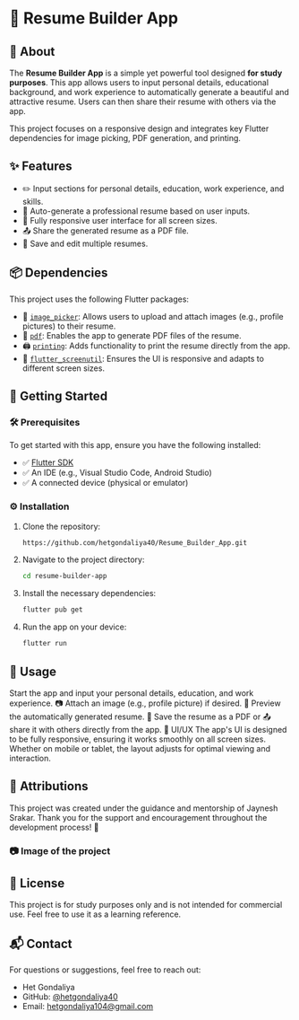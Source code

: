 # 📄 Resume Builder App

## 📝 About

The **Resume Builder App** is a simple yet powerful tool designed **for study purposes**. This app allows users to input personal details, educational background, and work experience to automatically generate a beautiful and attractive resume. Users can then share their resume with others via the app.

This project focuses on a responsive design and integrates key Flutter dependencies for image picking, PDF generation, and printing.

## ✨ Features

- ✏️ Input sections for personal details, education, work experience, and skills.
- 🔄 Auto-generate a professional resume based on user inputs.
- 📱 Fully responsive user interface for all screen sizes.
- 📤 Share the generated resume as a PDF file.
- 💾 Save and edit multiple resumes.

## 📦 Dependencies

This project uses the following Flutter packages:

- 📸 [`image_picker`](https://pub.dev/packages/image_picker): Allows users to upload and attach images (e.g., profile pictures) to their resume.
- 📝 [`pdf`](https://pub.dev/packages/pdf): Enables the app to generate PDF files of the resume.
- 🖨️ [`printing`](https://pub.dev/packages/printing): Adds functionality to print the resume directly from the app.
- 📏 [`flutter_screenutil`](https://pub.dev/packages/flutter_screenutil): Ensures the UI is responsive and adapts to different screen sizes.

## 🚀 Getting Started

### 🛠️ Prerequisites

To get started with this app, ensure you have the following installed:

- ✅ [Flutter SDK](https://flutter.dev/docs/get-started/install)
- ✅ An IDE (e.g., Visual Studio Code, Android Studio)
- ✅ A connected device (physical or emulator)

### ⚙️ Installation

1. Clone the repository:
   ```bash
   https://github.com/hetgondaliya40/Resume_Builder_App.git
2. Navigate to the project directory:
   ```bash
   cd resume-builder-app
4. Install the necessary dependencies:
   ```bash
   flutter pub get
6. Run the app on your device:
   ```bash
   flutter run

## 🎨 Usage
Start the app and input your personal details, education, and work experience.
📷 Attach an image (e.g., profile picture) if desired.
👀 Preview the automatically generated resume.
💾 Save the resume as a PDF or 📤 share it with others directly from the app.
📱 UI/UX
The app's UI is designed to be fully responsive, ensuring it works smoothly on all screen sizes. Whether on mobile or tablet, the layout adjusts for optimal viewing and interaction.

## 🙌 Attributions
This project was created under the guidance and mentorship of Jaynesh Srakar. Thank you for the support and encouragement throughout the development process! 🙏

### 📷 Image of the project


## 📜 License
This project is for study purposes only and is not intended for commercial use. Feel free to use it as a learning reference.

## 📬 Contact
For questions or suggestions, feel free to reach out:

- Het Gondaliya
- GitHub: [@hetgondaliya40](https://github.com/hetgondaliya40)
- Email: hetgondaliya104@gmail.com
